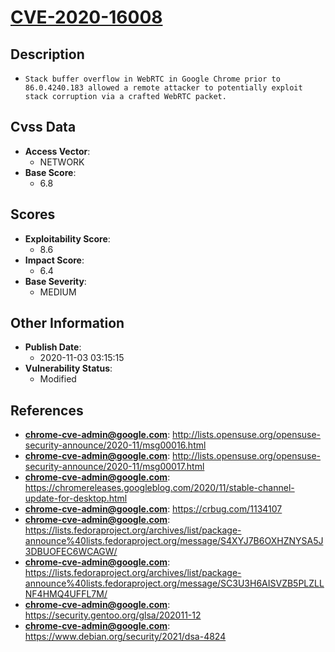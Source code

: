 
# [CVE-2020-16008](https://cve.mitre.org/cgi-bin/cvename.cgi?name=CVE-2020-16008)

## Description

- `Stack buffer overflow in WebRTC in Google Chrome prior to 86.0.4240.183 allowed a remote attacker to potentially exploit stack corruption via a crafted WebRTC packet.`

## Cvss Data

- **Access Vector**:
  - NETWORK
- **Base Score**:
  - 6.8

## Scores

- **Exploitability Score**:
  - 8.6
- **Impact Score**:
  - 6.4
- **Base Severity**:
  - MEDIUM

## Other Information

- **Publish Date**:
  - 2020-11-03 03:15:15
- **Vulnerability Status**:
  - Modified

## References

- **chrome-cve-admin@google.com**: http://lists.opensuse.org/opensuse-security-announce/2020-11/msg00016.html
- **chrome-cve-admin@google.com**: http://lists.opensuse.org/opensuse-security-announce/2020-11/msg00017.html
- **chrome-cve-admin@google.com**: https://chromereleases.googleblog.com/2020/11/stable-channel-update-for-desktop.html
- **chrome-cve-admin@google.com**: https://crbug.com/1134107
- **chrome-cve-admin@google.com**: https://lists.fedoraproject.org/archives/list/package-announce%40lists.fedoraproject.org/message/S4XYJ7B6OXHZNYSA5J3DBUOFEC6WCAGW/
- **chrome-cve-admin@google.com**: https://lists.fedoraproject.org/archives/list/package-announce%40lists.fedoraproject.org/message/SC3U3H6AISVZB5PLZLLNF4HMQ4UFFL7M/
- **chrome-cve-admin@google.com**: https://security.gentoo.org/glsa/202011-12
- **chrome-cve-admin@google.com**: https://www.debian.org/security/2021/dsa-4824

